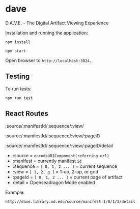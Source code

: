 # dave
D.A.V.E. - The Digital Artifact Viewing Experience

Installation and running the application:

`npm install`

`npm start`

Open browser to `http://localhost:3024`.

## Testing

To run tests:

`npm run test`

## React Routes

:source/:manifestId/:sequence/:view/

:source/:manifestId/:sequence/:view/:pageID

:source/:manifestId/:sequence/:view/:pageID/detail

 * :source = `encodeURIComponent(referring url)`
 * :manifest = currently manifest `id`
 * :sequence = `[ 0, 1, 2 ... ]` = current sequence
 * :view = `[ 1, 2, g ]` = 1-up, 2-up, or grid
 * :pageId = `[ 0, 1, 2 ... ]` = current page of artifact
 * detail = Openseadragon Mode enabled

Example:

` http://dave.library.nd.edu/source/manifest-1/0/1/3/detail
`
